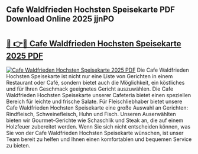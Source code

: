 ## Cafe Waldfrieden Hochsten Speisekarte PDF Download Online 2025 jjnPO

# <h2><a href="http://gca5u7.nevu.top/?p=Cafe+Waldfrieden+Hochsten+Speisekarte">🔗 👉🔴 Cafe Waldfrieden Hochsten Speisekarte 2025 PDF</a></h2>

[![Cafe Waldfrieden Hochsten Speisekarte 2025 PDF](https://i.imgur.com/dBaPXMq.png)](http://gca5u7.nevu.top/?p=Cafe+Waldfrieden+Hochsten+Speisekarte)
Die Cafe Waldfrieden Hochsten Speisekarte ist nicht nur eine Liste von Gerichten in einem Restaurant oder Café, sondern bietet auch die Möglichkeit, ein köstliches und für Ihren Geschmack geeignetes Gericht auszuwählen. Die Cafe Waldfrieden Hochsten Speisekarte unserer Cafeteria bietet einen speziellen Bereich für leichte und frische Salate. Für Fleischliebhaber bietet unsere Cafe Waldfrieden Hochsten Speisekarte eine große Auswahl an Gerichten: Rindfleisch, Schweinefleisch, Huhn und Fisch. Unseren Auserwählten bieten wir Gourmet-Gerichte wie Schaschlik und Steak an, die auf einem Holzfeuer zubereitet werden. Wenn Sie sich nicht entscheiden können, was Sie von der Cafe Waldfrieden Hochsten Speisekarte wünschen, ist unser Team bereit zu helfen und Ihnen einen komfortablen und bequemen Service zu bieten.

